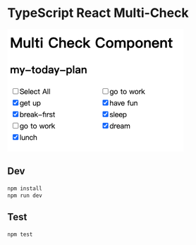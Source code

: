 TypeScript React Multi-Check
============================================

![screenshot](https://raw.githubusercontent.com/YoshiyukiSakura/TypeScript-React-MultiCheck/main/images/demo.png)

## Dev

```
npm install
npm run dev
```

## Test

```
npm test
```